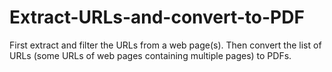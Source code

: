 # Extract-URLs-and-convert-to-PDF

First extract and filter the URLs from a web page(s). Then convert the list of URLs (some URLs of web pages containing multiple pages) to PDFs.

